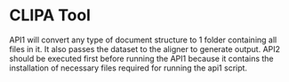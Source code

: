 # CLIPA Tool
API1 will convert any type of document structure to 1 folder containing all files in it. It also passes the dataset to the aligner to generate output. API2 should be executed first before running the API1 because it contains the installation of necessary files required for running the api1 script.
